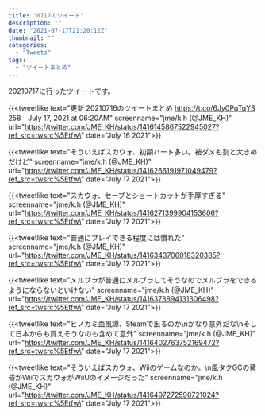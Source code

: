 ```yaml
---
title: "0717のツイート"
description: ""
date: "2021-07-17T21:20:12Z"
thumbnail: ""
categories:
  - "Tweets"
tags:
  - "ツイートまとめ"
---
```

20210717に行ったツイートです。
<!--more-->
{{<tweetlike text=\"更新 20210716のツイートまとめ https://t.co/6Jy0PqTqYS 258　July 17, 2021 at 06:20AM\" screenname=\"jme/k.h (@JME_KH)\" url=\"https://twitter.com/JME_KH/status/1416145867522945027?ref_src=twsrc%5Etfw\" date=\"July 16 2021\">}}

{{<tweetlike text=\"そういえばスカウォ、初期ハート多い。被ダメも割と大きめだけど\" screenname=\"jme/k.h (@JME_KH)\" url=\"https://twitter.com/JME_KH/status/1416266191971049479?ref_src=twsrc%5Etfw\" date=\"July 17 2021\">}}

{{<tweetlike text=\"スカウォ、セーブとショートカットが手厚すぎる\" screenname=\"jme/k.h (@JME_KH)\" url=\"https://twitter.com/JME_KH/status/1416271399904153606?ref_src=twsrc%5Etfw\" date=\"July 17 2021\">}}

{{<tweetlike text=\"普通にプレイできる程度には慣れた\" screenname=\"jme/k.h (@JME_KH)\" url=\"https://twitter.com/JME_KH/status/1416343706018320385?ref_src=twsrc%5Etfw\" date=\"July 17 2021\">}}

{{<tweetlike text=\"メルブラが普通にメルブラしてそうなのでメルブラをできるようにならないといけない\" screenname=\"jme/k.h (@JME_KH)\" url=\"https://twitter.com/JME_KH/status/1416373894131306498?ref_src=twsrc%5Etfw\" date=\"July 17 2021\">}}

{{<tweetlike text=\"ヒノカミ血風譚、Steamで出るのか\nかなり意外だな\nそして日本からも買えそうなのも含めて意外\" screenname=\"jme/k.h (@JME_KH)\" url=\"https://twitter.com/JME_KH/status/1416402763752169472?ref_src=twsrc%5Etfw\" date=\"July 17 2021\">}}

{{<tweetlike text=\"そういえばスカウォ、Wiiのゲームなのか。\n風タクGCの黄昏がWiiでスカウォがWiiUのイメージだった\" screenname=\"jme/k.h (@JME_KH)\" url=\"https://twitter.com/JME_KH/status/1416497272590721024?ref_src=twsrc%5Etfw\" date=\"July 17 2021\">}}

